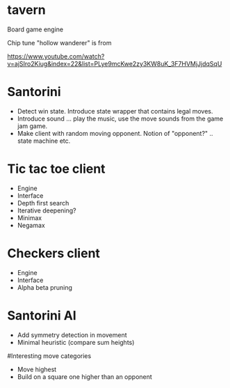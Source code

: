 # tavern
Board game engine

Chip tune "hollow wanderer" is from 

https://www.youtube.com/watch?v=ajSIro2Kiug&index=22&list=PLye9mcKwe2zy3KW8uK_3F7HVMjJjdqSqU

# Santorini
- Detect win state. Introduce state wrapper that contains legal moves.
- Introduce sound ... play the music, use the move sounds from the game jam game.
- Make client with random moving opponent. Notion of "opponent?" .. state machine etc.

# Tic tac toe client
- Engine
- Interface
- Depth first search
- Iterative deepening?
- Minimax
- Negamax

# Checkers client
- Engine
- Interface
- Alpha beta pruning

# Santorini AI
- Add symmetry detection in movement
- Minimal heuristic (compare sum heights)

#Interesting move categories
- Move highest
- Build on a square one higher than an opponent 